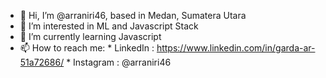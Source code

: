 - 👋 Hi, I’m @arraniri46, based in Medan, Sumatera Utara
- 👀 I’m interested in ML and Javascript Stack
- 🌱 I’m currently learning Javascript
- 📫 How to reach me:
      * LinkedIn : https://www.linkedin.com/in/garda-ar-51a72686/
      * Instagram : @arraniri46

<!---
arraniri46/arraniri46 is a ✨ special ✨ repository because its `README.md` (this file) appears on your GitHub profile.
You can click the Preview link to take a look at your changes.
--->
